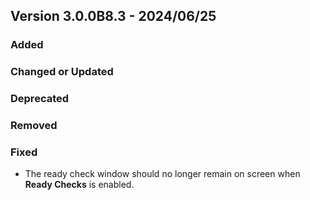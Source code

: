 ## Version 3.0.0B8.3 - 2024/06/25

### Added
### Changed or Updated
### Deprecated
### Removed
### Fixed
- The ready check window should no longer remain on screen when **Ready Checks** is enabled.